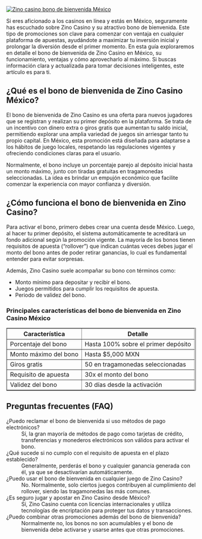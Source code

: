 [![Zino casino bono de bienvenida México](https://123-caf.pages.dev/gitsignup.png)](https://vrmoo.ru/Bt82HjjY)

<div>   <p>Si eres aficionado a los casinos en línea y estás en México, seguramente has escuchado sobre Zino Casino y su atractivo bono de bienvenida. Este tipo de promociones son clave para comenzar con ventaja en cualquier plataforma de apuestas, ayudándote a maximizar tu inversión inicial y prolongar la diversión desde el primer momento. En esta guía exploraremos en detalle el bono de bienvenida de Zino Casino en México, su funcionamiento, ventajas y cómo aprovecharlo al máximo. Si buscas información clara y actualizada para tomar decisiones inteligentes, este artículo es para ti.</p>    <h2>¿Qué es el bono de bienvenida de Zino Casino México?</h2>   <p>El bono de bienvenida de Zino Casino es una oferta para nuevos jugadores que se registran y realizan su primer depósito en la plataforma. Se trata de un incentivo con dinero extra o giros gratis que aumentan tu saldo inicial, permitiendo explorar una amplia variedad de juegos sin arriesgar tanto tu propio capital. En México, esta promoción está diseñada para adaptarse a los hábitos de juego locales, respetando las regulaciones vigentes y ofreciendo condiciones claras para el usuario.</p>      <p>Normalmente, el bono incluye un porcentaje parejo al depósito inicial hasta un monto máximo, junto con tiradas gratuitas en tragamonedas seleccionadas. La idea es brindar un empujón económico que facilite comenzar la experiencia con mayor confianza y diversión.</p>      <h2>¿Cómo funciona el bono de bienvenida en Zino Casino?</h2>   <p>Para activar el bono, primero debes crear una cuenta desde México. Luego, al hacer tu primer depósito, el sistema automáticamente te acreditará un fondo adicional según la promoción vigente. La mayoría de los bonos tienen requisitos de apuesta (“rollover”) que indican cuántas veces debes jugar el monto del bono antes de poder retirar ganancias, lo cual es fundamental entender para evitar sorpresas.</p>      <p>Además, Zino Casino suele acompañar su bono con términos como:</p>   <ul>     <li>Monto mínimo para depositar y recibir el bono.</li>     <li>Juegos permitidos para cumplir los requisitos de apuesta.</li>     <li>Periodo de validez del bono.</li>   </ul>      <h3>Principales características del bono de bienvenida en Zino Casino México</h3>   <table border="1" cellpadding="6" cellspacing="0" style="border-collapse: collapse; width: 100%;">     <thead>       <tr>         <th>Característica</th>         <th>Detalle</th>       </tr>     </thead>     <tbody>       <tr>         <td>Porcentaje del bono</td>         <td>Hasta 100% sobre el primer depósito</td>       </tr>       <tr>         <td>Monto máximo del bono</td>         <td>Hasta $5,000 MXN</td>       </tr>       <tr>         <td>Giros gratis</td>         <td>50 en tragamonedas seleccionadas</td>       </tr>       <tr>         <td>Requisito de apuesta</td>         <td>30x el monto del bono</td>       </tr>       <tr>         <td>Validez del bono</td>         <td>30 días desde la activación</td>       </tr>     </tbody>   </table>    <h2>Preguntas frecuentes (FAQ)</h2>   <dl>     <dt>¿Puedo reclamar el bono de bienvenida si uso métodos de pago electrónicos?</dt>     <dd>Sí, la gran mayoría de métodos de pago como tarjetas de crédito, transferencias y monederos electrónicos son válidos para activar el bono.</dd>      <dt>¿Qué sucede si no cumplo con el requisito de apuesta en el plazo establecido?</dt>     <dd>Generalmente, perderás el bono y cualquier ganancia generada con él, ya que se desactivarían automáticamente.</dd>      <dt>¿Puedo usar el bono de bienvenida en cualquier juego de Zino Casino?</dt>     <dd>No. Normalmente, solo ciertos juegos contribuyen al cumplimiento del rollover, siendo las tragamonedas las más comunes.</dd>      <dt>¿Es seguro jugar y apostar en Zino Casino desde México?</dt>     <dd>Sí, Zino Casino cuenta con licencias internacionales y utiliza tecnologías de encriptación para proteger tus datos y transacciones.</dd>      <dt>¿Puedo combinar otras promociones además del bono de bienvenida?</dt>     <dd>Normalmente no, los bonos no son acumulables y el bono de bienvenida debe activarse y usarse antes que otras promociones.</dd>   </dl> </div>